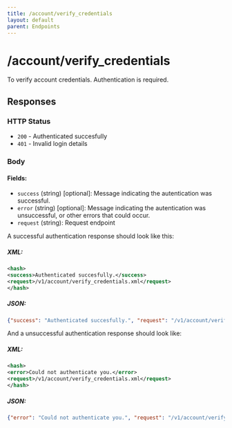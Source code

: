 ```yaml
---
title: /account/verify_credentials
layout: default
parent: Endpoints
---
```

# /account/verify_credentials

To verify account credentials. Authentication is required.

## Responses

### HTTP Status
- `200` - Authenticated succesfully
- `401` - Invalid login details

### Body

#### Fields:
* `success` (string) [optional]: Message indicating the autentication was successful.
* `error` (string) [optional]: Message indicating the autentication was unsuccessful, or other errors that could occur.
* `request` (string): Request endpoint

A successful authentication response should look like this:

##### XML:
```xml
<hash>
<success>Authenticated succesfully.</success>
<request>/v1/account/verify_credentials.xml</request>
</hash>
```

##### JSON:
```json
{"success": "Authenticated succesfully.", "request": "/v1/account/verify_credentials.json"}
```


And a unsuccessful authentication response should look like:


##### XML:
```xml
<hash>
<error>Could not authenticate you.</error>
<request>/v1/account/verify_credentials.xml</request>
</hash>
```

##### JSON:
```json
{"error": "Could not authenticate you.", "request": "/v1/account/verify_credentials.json"}
```